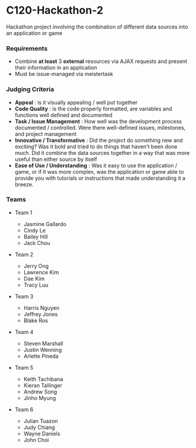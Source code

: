 # C120-Hackathon-2

Hackathon project involving the combination of different data sources into an application or game

### Requirements
- Combine **at least** 3 **external** resources via AJAX requests and present their information in an application
- Must be issue-managed via meistertask 

### Judging Criteria
- **Appeal** : is it visually appealing / well put together
- **Code Quality** : is the code properly formatted, are variables and functions well defined and documented
- **Task / Issue Management** : How well was the development process documented / controlled.  Were there well-defined issues, milestones, and project management
- **Innovative / Transformative** : Did the project do something new and exciting?  Was it bold and tried to do things that haven't been done much.  Did it combine the data sources together in a way that was more useful than either source by itself
- **Ease of Use / Understanding** : Was it easy to use the application / game, or if it was more complex, was the application or game able to provide you with tutorials or instructions that made understanding it a breeze.

### Teams
- Team 1
  - Jasmine Gallardo
  - Cindy Le
  - Bailey Hill
  - Jack Chou
  
- Team 2
  - Jerry Ong
  - Lawrence Kim
  - Dae Kim
  - Tracy Luu

- Team 3
  - Harris Nguyen
  - Jeffrey Jones
  - Blake Ros

- Team 4
  - Steven Marshall
  - Justin Wenning
  - Arlette Pineda

- Team 5
  - Keith Tachibana
  - Kieran Tallinger
  - Andrew Song
  - Jinho Myung
  
- Team 6
  - Julian Tuazon
  - Judy Chiang
  - Wayne Daniels
  - John Choi
